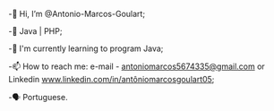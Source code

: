 -👋 Hi, I’m @Antonio-Marcos-Goulart;

-🌱 Java | PHP;

-💞️ I'm currently learning to program Java;

-📫 How to reach me: e-mail - antoniomarcos5674335@gmail.com or Linkedin www.linkedin.com/in/antôniomarcosgoulart05;

-🗣️ Portuguese.
